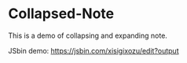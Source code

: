 # Collapsed-Note
This is a demo of collapsing and expanding note.

JSbin demo: https://jsbin.com/xisigixozu/edit?output
